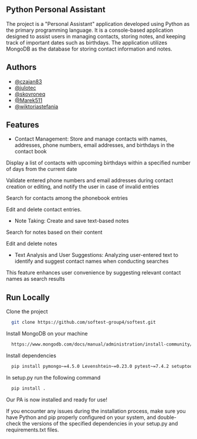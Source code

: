 ## Python Personal Assistant

The project is a "Personal Assistant" application developed using Python as the primary programming language. It is a console-based application designed to assist users in managing contacts, storing notes, and keeping track of important dates such as birthdays. The application utilizes MongoDB as the database for storing contact information and notes.

## Authors

- [@czajan83](https://github.com/czajan83)
- [@julotec](https://github.com/julotec)
- [@skovroneq](https://github.com/skovroneq)
- [@Marek511](https://github.com/Marek511)
- [@wiktoriastefania](https://github.com/wiktoriastefania)



## Features

- Contact Management:
Store and manage contacts with names, addresses, phone numbers, email addresses, and birthdays in the contact book

Display a list of contacts with upcoming birthdays within a specified number of days from the current date

Validate entered phone numbers and email addresses during contact creation or editing, and notify the user in case of invalid entries

Search for contacts among the phonebook entries

Edit and delete contact entries.

- Note Taking:
Create and save text-based notes

Search for notes based on their content

Edit and delete notes

- Text Analysis and User Suggestions:
Analyzing user-entered text to identify and suggest contact names when conducting searches

This feature enhances user convenience by suggesting relevant contact names as search results


## Run Locally

Clone the project

```bash
  git clone https://github.com/softest-group4/softest.git
```

Install MongoDB on your machine

```bash
  https://www.mongodb.com/docs/manual/administration/install-community/
```

Install dependencies

```bash
  pip install pymongo~=4.5.0 Levenshtein~=0.23.0 pytest~=7.4.2 setuptools~=65.5.1

```

In setup.py run the following command
```bash
  pip install .

```
Our PA is now installed and ready for use! 

If you encounter any issues during the installation process, make sure you have Python and pip properly configured on your system, and double-check the versions of the specified dependencies in your setup.py and requirements.txt files.


```bash

```
    
